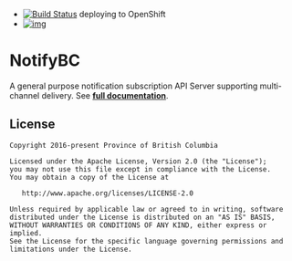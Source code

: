 - [![Build Status](https://jenkins-gcpe-notifybc-tools.pathfinder.gov.bc.ca/buildStatus/icon?job=notify-bc-dev)](https://jenkins-gcpe-notifybc-tools.pathfinder.gov.bc.ca/job/notify-bc-dev/) deploying to OpenShift
- [![img](https://img.shields.io/badge/Lifecycle-Maturing-007EC6)](https://github.com/bcgov/repomountie/blob/master/doc/lifecycle-badges.md)

# NotifyBC

A general purpose notification subscription API Server supporting multi-channel delivery. See **[full documentation](https://bcgov.github.io/NotifyBC/)**.

## License

    Copyright 2016-present Province of British Columbia

    Licensed under the Apache License, Version 2.0 (the "License");
    you may not use this file except in compliance with the License.
    You may obtain a copy of the License at

       http://www.apache.org/licenses/LICENSE-2.0

    Unless required by applicable law or agreed to in writing, software
    distributed under the License is distributed on an "AS IS" BASIS,
    WITHOUT WARRANTIES OR CONDITIONS OF ANY KIND, either express or implied.
    See the License for the specific language governing permissions and
    limitations under the License.
